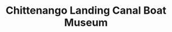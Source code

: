 ---
layout: repo
title: "Chittenango Landing Canal Boat Museum"
id: 19297
permalink: repos/19297/
---